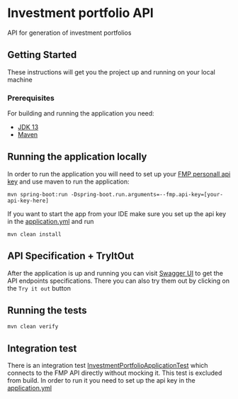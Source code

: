 # Investment portfolio API

API for generation of investment portfolios

## Getting Started

These instructions will get you the project up and running on your
local machine

### Prerequisites

For building and running the application you need:

- [JDK 13](https://jdk.java.net/13/)
- [Maven](https://maven.apache.org/)

## Running the application locally

In order to run the application you will need to set up your [FMP personall api key](https://financialmodelingprep.com/developer/docs)
and use maven to run the application:

```shell
mvn spring-boot:run -Dspring-boot.run.arguments=--fmp.api-key=[your-api-key-here]
```

If you want to start the app from your IDE make sure you set up the api key in the [application.yml](src/main/resources/application.yml)
and run 

```shell
mvn clean install
```

## API Specification + TryItOut

After the application is up and running you can visit [Swagger UI](http://localhost:8080/swagger-ui.html)
to get the API endpoints specifications.
There you can also try them out by clicking on the `Try it out` button

## Running the tests

```shell
mvn clean verify
```

## Integration test

There is an integration test [InvestmentPortfolioApplicationTest](com.golinko.investment.portfolio.InvestmentPortfolioApplicationTest)
which connects to the FMP API directly without mocking it. This test is excluded from build.
In order to run it you need to set up the api key in the [application.yml](src/main/resources/application.yml)